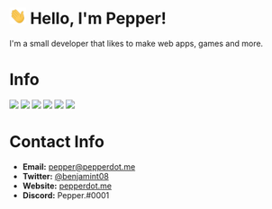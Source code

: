 # <img src="https://raw.githubusercontent.com/benjamint08/benjamint08/master/wave.gif" width="30px"> Hello, I'm Pepper!

I'm a small developer that likes to make web apps, games and more.

# Info

<img src="https://img.shields.io/badge/OS-Windows-blue?logo=microsoft">
<img src="https://img.shields.io/badge/OS-macOS-blueviolet?logo=macos">
<img src="https://img.shields.io/badge/IDE-WebStorm-important?logo=webstorm">
<img src="https://img.shields.io/badge/Top%20Language-JavaScript-brightgreen?logo=javascript">
<img src="https://img.shields.io/badge/Language-NodeJS-brightgreen?logo=nodedotjs">
<img src="https://img.shields.io/badge/Language-Python-brightgreen?logo=python">

# Contact Info
* **Email:** [pepper@pepperdot.me](mailto:pepper@pepperdot.me)
* **Twitter:** [@benjamint08](https://twitter.com/benjamint08)
* **Website:** [pepperdot.me](https://pepperdot.me)
* **Discord:** Pepper.#0001

